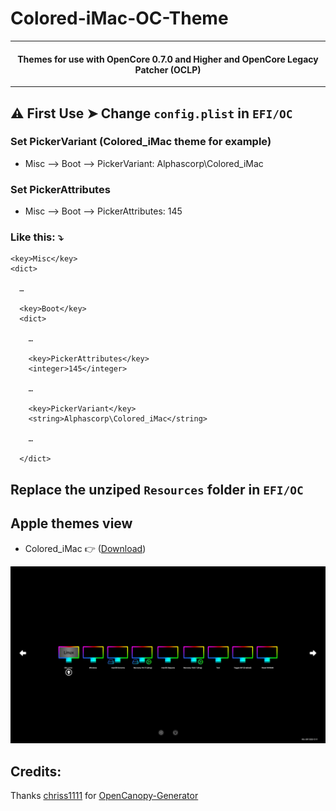 # Colored-iMac-OC-Theme

---

<h4 align="center">Themes for use with OpenCore 0.7.0 and Higher and OpenCore Legacy Patcher (OCLP)</h4>

---

## :warning: First Use ➤  Change `config.plist` in `EFI/OC`

### Set PickerVariant (Colored_iMac theme for example)

- Misc —> Boot —> PickerVariant: Alphascorp\Colored_iMac

### Set PickerAttributes

- Misc —> Boot —> PickerAttributes: 145

### Like this: :arrow_heading_down:
```
<key>Misc</key>
<dict>
  
  …
  
  <key>Boot</key>
  <dict>
    
    …
    
    <key>PickerAttributes</key>
    <integer>145</integer>
    
    …
    
    <key>PickerVariant</key>
    <string>Alphascorp\Colored_iMac</string>
    
    …
          
  </dict>
```

## Replace the unziped `Resources` folder in `EFI/OC`


## Apple themes view


  - Colored_iMac :point_right: ([Download](https://github.com/alphascorp/Colored-iMac-OC-Theme/raw/main/Themes/Colored_iMac.zip))
<p align="center"><img width="800" alt="Colored_iMac Screenshot" src="https://github.com/alphascorp/Colored-iMac-OC-Theme/raw/main/Screenshots/Bootscreen_Colored_iMac.gif"></p>
   

## Credits:

Thanks [chriss1111](https://github.com/chris1111/)
for [OpenCanopy-Generator](https://github.com/chris1111/OpenCanopy-Generator)
